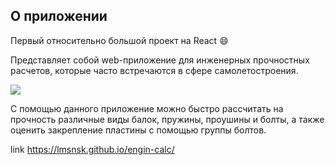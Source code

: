 ## О приложении

Первый относительно большой проект на React &#128516;

Представляет собой web-приложение для инженерных прочностных расчетов, которые
часто встречаются в сфере самолетостроения.

![](https://drive.google.com/file/d/1d8WkDUh87lmMEe3Q8EKlYB2f-Z8gKjbt/view?usp=drive_link)

С помощью данного приложение можно быстро рассчитать на прочность различные виды балок,
пружины, проушины и болты, а также оценить закрепление пластины с помощью группы болтов.

link https://lmsnsk.github.io/engin-calc/
